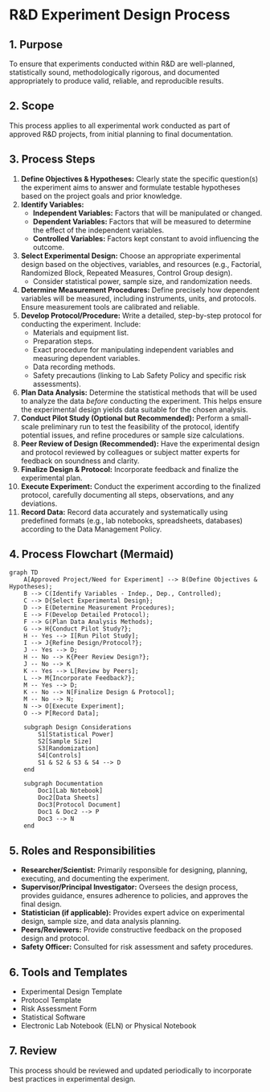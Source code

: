 # R&D Experiment Design Process

## 1. Purpose

To ensure that experiments conducted within R&D are well-planned, statistically sound, methodologically rigorous, and documented appropriately to produce valid, reliable, and reproducible results.

## 2. Scope

This process applies to all experimental work conducted as part of approved R&D projects, from initial planning to final documentation.

## 3. Process Steps

1.  **Define Objectives & Hypotheses:** Clearly state the specific question(s) the experiment aims to answer and formulate testable hypotheses based on the project goals and prior knowledge.
2.  **Identify Variables:**
    *   **Independent Variables:** Factors that will be manipulated or changed.
    *   **Dependent Variables:** Factors that will be measured to determine the effect of the independent variables.
    *   **Controlled Variables:** Factors kept constant to avoid influencing the outcome.
3.  **Select Experimental Design:** Choose an appropriate experimental design based on the objectives, variables, and resources (e.g., Factorial, Randomized Block, Repeated Measures, Control Group design).
    *   Consider statistical power, sample size, and randomization needs.
4.  **Determine Measurement Procedures:** Define precisely how dependent variables will be measured, including instruments, units, and protocols. Ensure measurement tools are calibrated and reliable.
5.  **Develop Protocol/Procedure:** Write a detailed, step-by-step protocol for conducting the experiment. Include:
    *   Materials and equipment list.
    *   Preparation steps.
    *   Exact procedure for manipulating independent variables and measuring dependent variables.
    *   Data recording methods.
    *   Safety precautions (linking to Lab Safety Policy and specific risk assessments).
6.  **Plan Data Analysis:** Determine the statistical methods that will be used to analyze the data *before* conducting the experiment. This helps ensure the experimental design yields data suitable for the chosen analysis.
7.  **Conduct Pilot Study (Optional but Recommended):** Perform a small-scale preliminary run to test the feasibility of the protocol, identify potential issues, and refine procedures or sample size calculations.
8.  **Peer Review of Design (Recommended):** Have the experimental design and protocol reviewed by colleagues or subject matter experts for feedback on soundness and clarity.
9.  **Finalize Design & Protocol:** Incorporate feedback and finalize the experimental plan.
10. **Execute Experiment:** Conduct the experiment according to the finalized protocol, carefully documenting all steps, observations, and any deviations.
11. **Record Data:** Record data accurately and systematically using predefined formats (e.g., lab notebooks, spreadsheets, databases) according to the Data Management Policy.

## 4. Process Flowchart (Mermaid)

```mermaid
graph TD
    A[Approved Project/Need for Experiment] --> B(Define Objectives & Hypotheses);
    B --> C(Identify Variables - Indep., Dep., Controlled);
    C --> D{Select Experimental Design};
    D --> E(Determine Measurement Procedures);
    E --> F(Develop Detailed Protocol);
    F --> G(Plan Data Analysis Methods);
    G --> H{Conduct Pilot Study?};
    H -- Yes --> I[Run Pilot Study];
    I --> J{Refine Design/Protocol?};
    J -- Yes --> D;
    H -- No --> K{Peer Review Design?};
    J -- No --> K
    K -- Yes --> L[Review by Peers];
    L --> M{Incorporate Feedback?};
    M -- Yes --> D;
    K -- No --> N[Finalize Design & Protocol];
    M -- No --> N;
    N --> O[Execute Experiment];
    O --> P[Record Data];

    subgraph Design Considerations
        S1[Statistical Power]
        S2[Sample Size]
        S3[Randomization]
        S4[Controls]
        S1 & S2 & S3 & S4 --> D
    end

    subgraph Documentation
        Doc1[Lab Notebook]
        Doc2[Data Sheets]
        Doc3[Protocol Document]
        Doc1 & Doc2 --> P
        Doc3 --> N
    end
```

## 5. Roles and Responsibilities

-   **Researcher/Scientist:** Primarily responsible for designing, planning, executing, and documenting the experiment.
-   **Supervisor/Principal Investigator:** Oversees the design process, provides guidance, ensures adherence to policies, and approves the final design.
-   **Statistician (if applicable):** Provides expert advice on experimental design, sample size, and data analysis planning.
-   **Peers/Reviewers:** Provide constructive feedback on the proposed design and protocol.
-   **Safety Officer:** Consulted for risk assessment and safety procedures.

## 6. Tools and Templates

-   Experimental Design Template
-   Protocol Template
-   Risk Assessment Form
-   Statistical Software
-   Electronic Lab Notebook (ELN) or Physical Notebook

## 7. Review

This process should be reviewed and updated periodically to incorporate best practices in experimental design. 